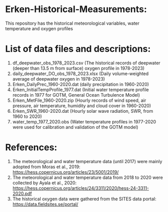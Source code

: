 # Erken-Historical-Measurements:
This repository has the historical meteorological variables, water temperature and oxygen profiles

# List of data files and descriptions: 

1. df_deepwater_obs_1978_2023.csv (The historical records of deepwater (deeper than 13.5 m from surface) oxygen profile in 1978-2023)
2. daily_deepwater_DO_obs_1978_2023.xlsx (Daily volume-weighted average of deepwater oxygen in 1978-2023)
3. Erken_DailyPrec_1960-2020.dat (daily precipitation in 1960-2020)
4. Erken_InitialTempProfile_1977.dat (Initial water temperature profile records in 1977 for GOTM, General Ocean Turbulence Model)
5. Erken_MetFile_1960-2020.zip (Hourly records of wind speed, air pressure, air temperature, humidity and cloud cover in 1960-2020)
6. Erken_SWR_1960-2020.dat (Hourly solar wave radiation, SWR, from 1960 to 2020)
7. water_temp_1977_2020.obs (Water temperature profiles in 1977-2020 were used for calibration and validation of the GOTM model)


# References: 
1. The meteorological and water temperature data (until 2017) were mainly adopted from Moras et al., 2019: https://hess.copernicus.org/articles/23/5001/2019/
2. The meteorological and water temperature data from 2018 to 2020 were collected by Ayala et al., 2020: 
https://hess.copernicus.org/articles/24/3311/2020/hess-24-3311-2020.pdf
3. The historical oxygen data were gathered from the SITES data portal:
https://data.fieldsites.se/portal/


